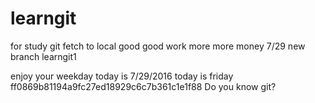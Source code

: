 # learngit
for study git
fetch to local
good good work  more more money
7/29 new branch learngit1

enjoy your weekday
today is 7/29/2016
today is friday
ff0869b81194a9fc27ed18929c6c7b361c1e1f88
Do you know git?
